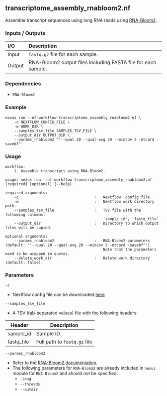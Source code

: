 ## transcriptome_assembly_rnabloom2.nf

Assemble transcript sequences using long RNA reads using [RNA-Bloom2](https://github.com/bcgsc/RNA-Bloom).

### Inputs / Outputs

| I/O    | Description                                                   |
|:-------|:--------------------------------------------------------------|
| Input  | `fastq.gz` file for each sample.                             | 
| Output | RNA-Bloom2 output files including FASTA file for each sample. |

### Dependencies

* `RNA-Bloom2`

### Example

```
nexus run --nf-workflow transcriptome_assembly_rnabloom2.nf \
    -c NEXTFLOW_CONFIG_FILE \
    -w WORK_DIR \
    --samples_tsv_file SAMPLES_TSV_FILE \
    --output_dir OUTPUT_DIR \
    --params_rnabloom2 '"--qual 20 --qual-avg 20 --mincov 3 -ntcard -savebf"'
```

### Usage

```
workflow:
    1. Assemble transcripts using RNA-Bloom2.

usage: nexus run --nf-workflow transcriptome_assembly_rnabloom2.nf [required] [optional] [--help]

required arguments:
    -c                                  :   Nextflow .config file.
    -w                                  :   Nextflow work directory path.
    --samples_tsv_file                  :   TSV file with the following columns:
                                            'sample_id', 'fastq_file'.
    --output_dir                        :   Directory to which output files will be copied.

optional arguments:
    --params_rnabloom2                  :   RNA-Bloom2 parameters (default: '"--qual 20 --qual-avg 20 --mincov 3 -ntcard -savebf"').
                                            Note that the parameters need to be wrapped in quotes.
    --delete_work_dir                   :   Delete work directory (default: false).
```

### Parameters

`-c`
* Nextflow config file can be downloaded [here](https://github.com/pirl-unc/nexus/tree/main/nextflow)

`--samples_tsv_file`
* A TSV (tab-separated values) file with the following headers:

| Header       | Description                     |
|--------------|---------------------------------|
| sample_id    | Sample ID.                      |
| fastq_file   | Full path to `fastq.gz` file    |

`--params_rnabloom2`
* Refer to the [RNA-Bloom2 documentation](https://github.com/bcgsc/RNA-Bloom).
* The following parameters for `RNA-Bloom2` are already included in `nexus` module for `RNA-Bloom2` and should not be specified:
  * `-long`
  * `--threads`
  * `--outdir`
